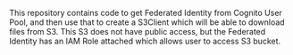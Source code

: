 This repository contains code to get Federated Identity from Cognito User Pool, and then use that to create a S3Client which will be able to download files from S3.
This S3 does not have public access, but the Federated Identity has an IAM Role attached which allows user to access S3 bucket.
